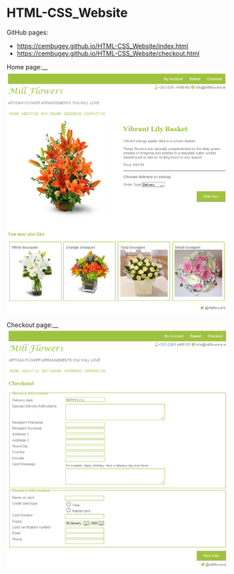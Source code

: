 # HTML-CSS_Website

GitHub pages:
* https://cembugey.github.io/HTML-CSS_Website/index.html
* https://cembugey.github.io/HTML-CSS_Website/checkout.html

Home page:__
![alt text](https://github.com/cembugey/HTML-CSS_Website/blob/master/screenshots/html_css.png?raw=true)

Checkout page:__
![alt text](https://github.com/cembugey/HTML-CSS_Website/blob/master/screenshots/html_css-2.png?raw=true)

